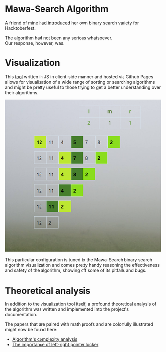 # Mawa-Search Algorithm

A friend of mine [had introduced](https://github.com/Miezhiko/stalin-binary-search) her own binary search variety for Hacktoberfest.  

The algorithm had not been any serious whatsoever.  
Our response, however, was.

# Visualization

This [tool](https://yanefingon.github.io/Mawa-Search-Algorithm-Visualization/) written in JS in client-side manner and hosted via Github Pages allows for visualization of a wide range of sorting or searching algorithms and might be pretty useful to those trying to get a better understanding over their algorithms.  

![illustration](https://raw.githubusercontent.com/Miezhiko/stalin-binary-search/mawa/pictures/killer_input.png)

This particular configuration is tuned to the Mawa-Search binary search algorithm visualization and comes pretty handy reasoning the effectiveness and safety of the algorithm, showing off some of its pitfalls and bugs.

# Theoretical analysis

In addition to the visualization tool itself, a profound theoretical analysis of the algorithm was written and implemented into the project's documentation.  

The papers that are paired with math proofs and are colorfully illustrated might now be found here:
- [Algorithm's complexity analysis](https://github.com/Miezhiko/stalin-binary-search/blob/mawa/docs/complexity_analysis.md)
- [The importance of left-right pointer locker](https://github.com/Miezhiko/stalin-binary-search/blob/mawa/docs/overcrossing_pointers_vulnerability.md)
